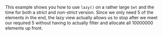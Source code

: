This example shows you how to use `lazy()` on a rather large `Set` and the time for both a *strict* and *non-strict* version. Since we only need 5 of the elements in the end, the lazy view actually allows us to stop after we meet our required 5 without having to actually filter and allocate all 10000000 elements up front.
